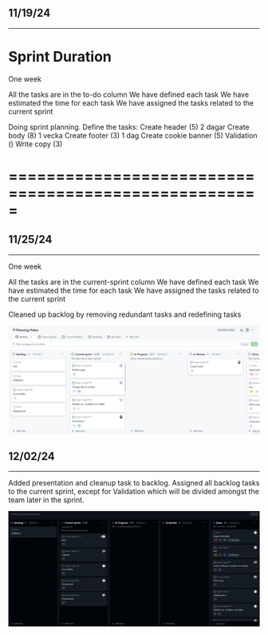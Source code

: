 ## 11/19/24
_____________________________________________

# Sprint Duration


One week

All the tasks are in the to-do column
We have defined each task
We have estimated the time for each task
We have assigned the tasks related to the current sprint


Doing sprint planning.
Define the tasks:
    Create header (5) 2 dagar
    Create body (8) 1 vecka
    Create footer (3) 1 dag
    Create cookie banner (5)
    Validation ()
    Write copy (3)

# =====================================================


## 11/25/24
_____________________________________________

One week

All the tasks are in the current-sprint column
We have defined each task
We have estimated the time for each task
We have assigned the tasks related to the current sprint

Cleaned up backlog by removing redundant tasks and redefining tasks

![Sprintplanning](img/25-nov-sprint.png)

## 12/02/24
_____________________________________________

Added presentation and cleanup task to backlog.
Assigned all backlog tasks to the current sprint, except for Validation which will be divided amongst the team later in the sprint. 

![alt text](img/02-dec-sprint.png)